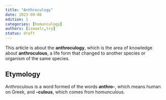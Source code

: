 ```yaml
---
title: "Anthroculogy"
date: 2023-09-08
edition: 1
categories: [homunculogy]
authors: [ismaelc,try]
status: draft
---
```


This article is about the **anthroculogy**, which is the area of knowledge about **anthroculous**, a life form that changed to another species or organism of the same species.

## Etymology

Anthroculous is a word formed of the words **anthro-**, which means human on Greek, and **-culous**, which comes from homunculous.
